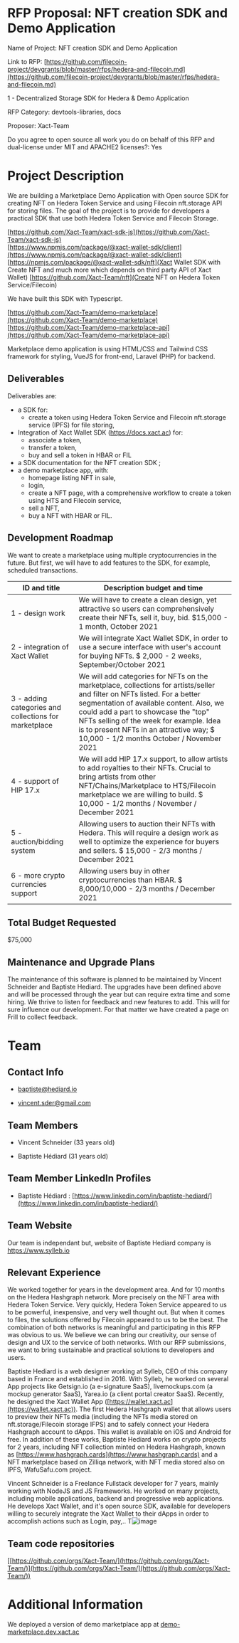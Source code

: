 ﻿

# RFP Proposal: NFT creation SDK and Demo Application

Name of Project: NFT creation SDK and Demo Application

Link to RFP: [https://github.com/filecoin-project/devgrants/blob/master/rfps/hedera-and-filecoin.md](https://github.com/filecoin-project/devgrants/blob/master/rfps/hedera-and-filecoin.md)

1 - Decentralized Storage SDK for Hedera & Demo Application

RFP Category: devtools-libraries, docs

Proposer: Xact-Team

Do you agree to open source all work you do on behalf of this RFP and dual-license under MIT and APACHE2 licenses?: Yes

# Project Description

We are building a Marketplace Demo Application with Open source SDK for creating NFT on Hedera Token Service and using Filecoin nft.storage API for storing files. The goal of the project is to provide for developers a practical SDK that use both Hedera Token Service and Filecoin Storage.

[https://github.com/Xact-Team/xact-sdk-js](https://github.com/Xact-Team/xact-sdk-js)  
[https://www.npmjs.com/package/@xact-wallet-sdk/client](https://www.npmjs.com/package/@xact-wallet-sdk/client)
[https://npmjs.com/package/@xact-wallet-sdk/nft](Xact Wallet SDK with Create NFT and much more which depends on third party API of Xact Wallet)
[https://github.com/Xact-Team/nft](Create NFT on Hedera Token Service/Filecoin)

We have built this SDK with Typescript.
  
[https://github.com/Xact-Team/demo-marketplace](https://github.com/Xact-Team/demo-marketplace)  
[https://github.com/Xact-Team/demo-marketplace-api](https://github.com/Xact-Team/demo-marketplace-api)

Marketplace demo application is using HTML/CSS and Tailwind CSS framework for styling, VueJS for front-end, Laravel (PHP) for backend.

## Deliverables

Deliverables are:
- a SDK for:
	-  create a token using Hedera Token Service and Filecoin nft.storage service (IPFS) for file storing,
- Integration of Xact Wallet SDK (https://docs.xact.ac) for:
	- associate a token,
	- transfer a token,
	- buy and sell a token in HBAR or FIL
- a SDK documentation for the NFT creation SDK ;
- a demo marketplace app, with:
	- homepage listing NFT in sale,
	- login,
	- create a NFT page, with a comprehensive workflow to create a token using HTS and Filecoin service,
	- sell a NFT,
	- buy a NFT with HBAR or FIL.

## Development Roadmap

We want to create a marketplace using multiple cryptocurrencies in the future. But first, we will have to add features to the SDK, for example, scheduled transactions.


|ID and title| Description budget and time | 
|--|--|
| 1 - design work | We will have to create a clean design, yet attractive so users can comprehensively create their NFTs, sell it, buy, bid. $15,000 - 1 month, October 2021
| 2 - integration of Xact Wallet | We will integrate Xact Wallet SDK, in order to use a secure interface with user's account for buying NFTs. $ 2,000 -  2 weeks, September/October 2021
| 3 - adding categories and collections for marketplace | We will add categories for NFTs on the marketplace, collections for artists/seller and filter on NFTs listed. For a better segmentation of available content. Also, we could add a part to showcase the "top" NFTs selling of the week for example. Idea is to present NFTs in an attractive way; $ 10,000 - 1/2 months October / November 2021
| 4 - support of HIP 17.x | We will add HIP 17.x support, to allow artists to add royalties to their NFTs. Crucial to bring artists from other NFT/Chains/Marketplace to HTS/Filecoin marketplace we are willing to build. $ 10,000 - 1/2 months  / November / December 2021
| 5 - auction/bidding system | Allowing users to auction their NFTs with Hedera. This will require a design work as well to optimize the experience for buyers and sellers. $ 15,000 - 2/3 months  /  December 2021
| 6 - more crypto currencies support | Allowing users buy in other cryptocurrencies than HBAR. $ 8,000/10,000 - 2/3 months  /  December 2021



## Total Budget Requested

$75,000

## Maintenance and Upgrade Plans

The maintenance of this software is planned to be maintained by Vincent Schneider and Baptiste Hediard. The upgrades have been defined above and will be processed through the year but can require extra time and some hiring. We thrive to listen for feedback and new features to add. This will for sure influence our development. For that matter we have created a page on Frill to collect feedback.

# Team

## Contact Info

-   [baptiste@hediard.io](mailto:baptiste@hediard.io)
    
-   [vincent.sder@gmail.com](mailto:vincent.sder@gmail.com)
    

## Team Members

-   Vincent Schneider (33 years old)
    
-   Baptiste Hédiard (31 years old)
    

## Team Member LinkedIn Profiles

-   Baptiste Hédiard : [https://www.linkedin.com/in/baptiste-hediard/](https://www.linkedin.com/in/baptiste-hediard/)
    

## Team Website

Our team is independant but, website of Baptiste Hediard company is https://www.sylleb.io

## Relevant Experience 

We worked together for years in the development area. And for 10 months on the Hedera Hashgraph network. More precisely on the NFT area with Hedera Token Service. Very quickly, Hedera Token Service appeared to us to be powerful, inexpensive, and very well thought out. But when it comes to files, the solutions offered by Filecoin appeared to us to be the best. The combination of both networks is meaningful and participating in this RFP was obvious to us. We believe we can bring our creativity, our sense of design and UX to the service of both networks. With our RFP submissions, we want to bring sustainable and practical solutions to developers and users. 

Baptiste Hediard is a web designer working at Sylleb, CEO of this company based in France and established in 2016. With Sylleb, he worked on several App projects like Getsign.io (a e-signature SaaS), livemockups.com (a mockup generator SaaS), Yarea.io (a client portal creator SaaS). Recently, he designed the Xact Wallet App ([https://wallet.xact.ac](https://wallet.xact.ac)). The first Hedera Hashgraph wallet that allows users to preview their NFTs media (including the NFTs media stored on nft.storage/Filecoin storage IFPS) and to safely connect your Hedera Hashgraph account to dApps. This wallet is available on iOS and Android for free. In addition of these works, Baptiste Hediard works on crypto projects for 2 years, including NFT collection minted on Hedera Hashgraph, known as [https://www.hashgraph.cards](https://www.hashgraph.cards) and a NFT marketplace based on Zilliqa network, with NFT media stored also on IPFS, WafuSafu.com project. 

Vincent Schneider is a Freelance Fullstack developer for 7 years, mainly working with NodeJS and JS Frameworks. He worked on many projects, including mobile applications, backend and progressive web applications. He develops Xact Wallet, and it's open source SDK, available for developers willing to securely integrate the Xact Wallet to their dApps in order to accomplish actions such as Login, pay,.. T![image](https://user-images.githubusercontent.com/35454969/131567191-21b635ec-6476-4bfd-a29c-fed4e0caaa82.png)

## Team code repositories

[[https://github.com/orgs/Xact-Team/](https://github.com/orgs/Xact-Team/)](https://github.com/orgs/Xact-Team/](https://github.com/orgs/Xact-Team/))

# Additional Information

We deployed a version of demo marketplace app at [demo-marketplace.dev.xact.ac](http://demo-marketplace.dev.xact.ac/)
